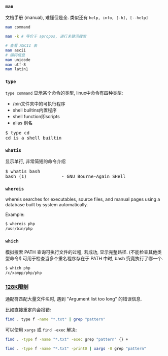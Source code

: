 ### `man`

文档手册 (manual), 难懂但是全. 类似还有 `help, info, [-h], [--help]`

```bash
man command

man -k # 等价于 apropos, 进行关键词搜索
```

```bash
# 查看 ASCII 表
man ascii
# 编码信息
man unicode 
man utf-8
man latin1
```

### `type`

`type command` 显示某个命令的类型, linux中命令有四种类型:
- /bin文件夹中的可执行程序
- shell builtins内置程序
- shell function即scripts
- alias 别名

<pre>
$ type cd
cd is a shell builtin
</pre>

### `whatis`

显示单行, 非常简短的命令介绍

<pre>
$ whatis bash
bash (1)             - GNU Bourne-Again SHell
</pre>

### `whereis`

whereis searches for executables, source files, and manual pages using a database built by system automatically.

Example:

```bash
$ whereis php
/usr/bin/php
```

### `which`

模拟搜索 PATH 查询可执行文件的过程, 若成功, 显示完整路径. (不能检查其他类型命令!) 可用于检查当多个重名程序存在于 PATH 中时, bash 究竟执行了哪一个.

```bash
$ which php
/c/xampp/php/php
```

### [128K限制](https://wiki.debian.org/CommonErrorMessages/ArgumentListTooLong)

通配符匹配大量文件名时, 遇到 "Argument list too long" 的错误信息.

比如直接重定向会报错:
```bash
find . type f -name "*.txt" | grep "pattern"
```

可以使用 `xargs` 或 `find -exec` 解决:

```bash
find . -type f -name "*.txt" -exec grep "pattern" {} +

find . -type f -name "*.txt" -print0 | xargs -0 grep "pattern"
```

